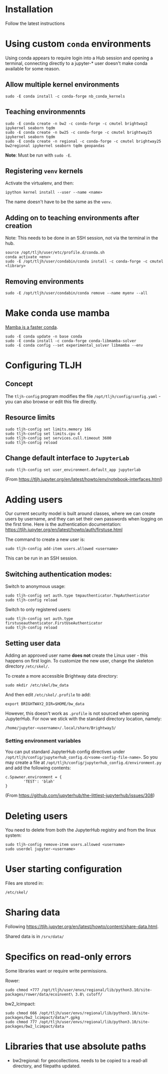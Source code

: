 # Installation

Follow the latest instructions

# Using custom `conda` environments

Using conda appears to require login into a Hub session and opening a terminal, connecting directly to a jupyter-* user doesn't make conda available for some reason.

## Allow multiple kernel environments

    sudo -E conda install -c conda-forge nb_conda_kernels

## Teaching environmennts

```
sudo -E conda create -n bw2 -c conda-forge -c cmutel brightway2 ipykernel seaborn tqdm
sudo -E conda create -n bw25 -c conda-forge -c cmutel brightway25 ipykernel seaborn tqdm
sudo -E conda create -n regional -c conda-forge -c cmutel brightway25 bw2regional ipykernel seaborn tqdm geopandas
```

**Note**: Must be run with `sudo -E`.

## Registering `venv` kernels

Activate the virtualenv, and then:

```
ipython kernel install --user --name <name>
```

The name doesn't have to be the same as the `venv`.

## Adding on to teaching environments after creation

Note: This needs to be done in an SSH session, not via the terminal in the hub.

```
source /opt/tljh/user/etc/profile.d/conda.sh
conda activate <env>
sudo -E /opt/tljh/user/condabin/conda install -c conda-forge -c cmutel <library>
```

## Removing environments

```
sudo -E /opt/tljh/user/condabin/conda remove --name myenv --all
```

# Make conda use mamba

[Mamba is a faster conda](https://www.anaconda.com/blog/a-faster-conda-for-a-growing-community).

```
sudo -E conda update -n base conda
sudo -E conda install -c conda-forge conda-libmamba-solver
sudo -E conda config --set experimental_solver libmamba --env
```

# Configuring TLJH

## Concept

The `tljh-config` program modifies the file `/opt/tljh/config/config.yaml` - you can also browse or edit this file directly.

## Resource limits

```
sudo tljh-config set limits.memory 16G
sudo tljh-config set limits.cpu 4
sudo tljh-config set services.cull.timeout 3600
sudo tljh-config reload
```

## Change default interface to `JupyterLab`

```
sudo tljh-config set user_environment.default_app jupyterlab
```

(From https://tljh.jupyter.org/en/latest/howto/env/notebook-interfaces.html)

# Adding users

Our current security model is built around classes, where we can create users by username, and they can set their own passwords when logging on the first time. Here is the authentication documentation: https://tljh.jupyter.org/en/latest/howto/auth/firstuse.html

The command to create a new user is:

```
sudo tljh-config add-item users.allowed <username>
```

This can be run in an SSH session.

## Switching authentication modes:

Switch to anonymous usage:

```
sudo tljh-config set auth.type tmpauthenticator.TmpAuthenticator
sudo tljh-config reload
```

Switch to only registered users:

```
sudo tljh-config set auth.type firstuseauthenticator.FirstUseAuthenticator
sudo tljh-config reload
```

## Setting user data

Adding an approved user name **does not** create the Linux user - this happens on first login. To customize the new user, change the skeleton directory `/etc/skel/`.

To create a more accessible Brightway data directory:

```
sudo mkdir /etc/skel/bw_data
```

And then edit `/etc/skel/.profile` to add:

```
export BRIGHTWAY2_DIR=$HOME/bw_data
```

However, this doesn't work as `.profile` is not sourced when opening JupyterHub. For now we stick with the standard directory location, namely:

```
/home/jupyter-<username>/.local/share/Brightway3/
```

### Setting environment variables

You can put standard JupyterHub config directives under `/opt/tljh/config/jupyterhub_config.d/<some-config-file-name>`. So you may create a file at `/opt/tljh/config/jupyterhub_config.d/environment.py` and add the following contents:

```
c.Spawner.environment = {
        'TEST': 'blah'
}
```

(From https://github.com/jupyterhub/the-littlest-jupyterhub/issues/308)

# Deleting users

You need to delete from both the JupyterHub registry and from the linux system:

```
sudo tljh-config remove-item users.allowed <username>
sudo userdel jupyter-<username>
```

# User starting configuration

Files are stored in:

    /etc/skel/

# Sharing data

Following https://tljh.jupyter.org/en/latest/howto/content/share-data.html.

Shared data is in `/srv/data/`

# Specifics on read-only errors

Some libraries want or require write permissions.

Rower:

```
sudo chmod +777 /opt/tljh/user/envs/regional/lib/python3.10/site-packages/rower/data/ecoinvent\ 3.8\ cutoff/
```

bw2_lcimpact:

```
sudo chmod 666 /opt/tljh/user/envs/regional/lib/python3.10/site-packages/bw2_lcimpact/data/*.gpkg
sudo chmod 777 /opt/tljh/user/envs/regional/lib/python3.10/site-packages/bw2_lcimpact/data
```

# Libraries that use absolute paths

* bw2regional: for geocollections. needs to be copied to a read-all directory, and filepaths updated.
